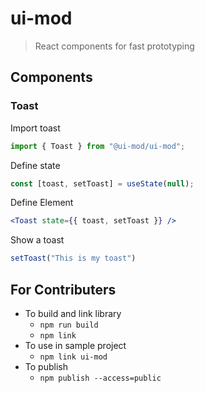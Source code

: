 # ui-mod

> React components for fast prototyping

## Components
### Toast

Import toast
```jsx
import { Toast } from "@ui-mod/ui-mod";
```

Define state
```jsx
const [toast, setToast] = useState(null);
```

Define Element
```jsx
<Toast state={{ toast, setToast }} />
```

Show a toast
```js
setToast("This is my toast")
```

## For Contributers
- To build and link library
    - `npm run build`
    - `npm link`
- To use in sample project 
    - `npm link ui-mod`
- To publish
    - `npm publish --access=public`